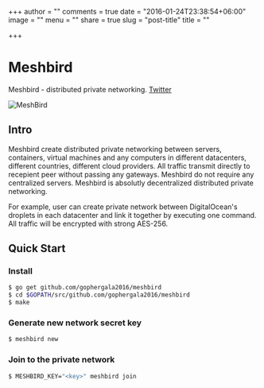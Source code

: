 +++
author = ""
comments = true
date = "2016-01-24T23:38:54+06:00"
image = ""
menu = ""
share = true
slug = "post-title"
title = ""

+++

# Meshbird

Meshbird - distributed private networking. [Twitter](https://twitter.com/meshbird)


![MeshBird](https://avatars1.githubusercontent.com/u/16837838?v=3&s=600)

## Intro

Meshbird create distributed private networking between servers, containers, virtual machines and any computers in different datacenters, different countries, different cloud providers. All traffic transmit directly to recepient peer without passing any gateways. Meshbird do not require any centralized servers. Meshbird is absolutly decentralized distributed private networking.

For example, user can create private network between DigitalOcean's droplets in each datacenter and link it together by executing one command. All traffic will be encrypted with strong AES-256.

## Quick Start

### Install

```bash
$ go get github.com/gophergala2016/meshbird
$ cd $GOPATH/src/github.com/gophergala2016/meshbird
$ make

````

### Generate new network secret key

```bash
$ meshbird new
```

### Join to the private network

```bash
$ MESHBIRD_KEY="<key>" meshbird join
```
